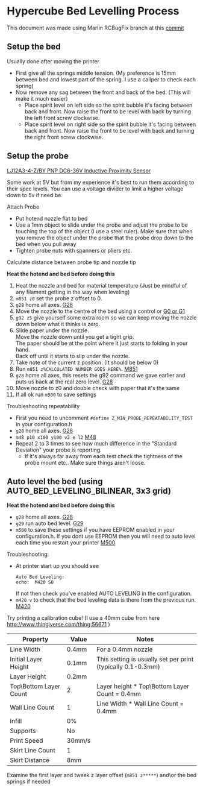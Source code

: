 # Hypercube Bed Levelling Process

This document was made using Marlin RCBugFix branch at this [commit](https://github.com/MarlinFirmware/Marlin/tree/48925b7298bd1a1abb95b31246326af76d2f1aa8)

## Setup the bed

Usually done after moving the printer

- First give all the springs middle tension. (My preference is 15mm between bed and lowest part of the spring. I use a caliper to check each spring)
- Now remove any sag between the front and back of the bed. (This will make it much easier)
  - Place spirit level on left side so the spirit bubble it's facing between back and front. Now raise the front to be level with back by turning the left front screw clockwise.
  - Place spirit level on right side so the spirit bubble it's facing between back and front. Now raise the front to be level with back and turning the right front screw clockwise.


## Setup the probe

[LJ12A3-4-Z/BY PNP DC6-36V Inductive Proximity Sensor](http://www.banggood.com/LJ12A3-4-ZBY-PNP-DC6-36V-Inductive-Proximity-Sensor-Detection-Switch-p-982679.html?rmmds=myorder)

Some work at 5V but from my experience it's best to run them according to their spec levels. 
You can use a voltage divider to limit a higher voltage down to 5v if need be.

Attach Probe

- Put hotend nozzle flat to bed
- Use a 1mm object to slide under the probe and adjust the probe to be touching the top of the object (I use a steel ruler). Make sure that when you remove the object under the probe that the probe drop down to the bed when you pull away
- Tighten probe nuts with spanners or pliers etc.

Calculate distance between probe tip and nozzle tip

**Heat the hotend and bed before doing this**

1. Heat the nozzle and bed for material temperature (Just be mindful of any filament getting in the way when leveling)
1. `m851 z0` set the probe z offset to 0.
1. `g28` home all axes. [G28](http://reprap.org/wiki/G-code#G28:_Move_to_Origin_.28Home.29)
1. Move the nozzle to the centre of the bed using a control or [G0 or G1](http://marlinfw.org/docs/gcode/G000-G001.html) 
1. `g92 z5` give yourself some extra room so we can keep moving the nozzle down below what it thinks is zero.
1. Slide paper under the nozzle.<br>Move the nozzle down until you get a tight grip.<br>The paper should be at the point where it just starts to folding in your hand.<br>Back off until it starts to slip under the nozzle. 
1. Take note of the current z position. (It should be below 0)
1. Run `m851 z%CALCULATED NUMBER GOES HERE%`. [M851](http://reprap.org/wiki/G-code#M851:_Set_Z-Probe_Offset)
1. `g28` home all axes, this resets the g92 command we gave earlier and puts us back at the real zero level. [G28](http://reprap.org/wiki/G-code#G28:_Move_to_Origin_.28Home.29)
1. Move nozzle to z0 and double check with paper that it's the same
1. If all ok run `m500` to save settings

Troubleshooting repeatability

- First you need to uncomment `#define Z_MIN_PROBE_REPEATABILITY_TEST` in your configuration.h
- `g28` home all axes. [G28](http://reprap.org/wiki/G-code#G28:_Move_to_Origin_.28Home.29)
- `m48 p10 x100 y100 v2 e l2` [M48](http://reprap.org/wiki/G-code#M48:_Measure_Z-Probe_repeatability)
- Repeat 2 to 3 times to see how much difference in the "Standard Deviation" your probe is reporting.
  - If it's always far away from each test check the tightness of the probe mount etc.. Make sure things aren't loose.

## Auto level the bed (using AUTO_BED_LEVELING_BILINEAR, 3x3 grid)

**Heat the hotend and bed before doing this**

- `g28` home all axes. [G28](http://reprap.org/wiki/G-code#G28:_Move_to_Origin_.28Home.29)
- `g29` run auto bed level. [G29](http://reprap.org/wiki/G-code#G29:_Detailed_Z-Probe)
- `m500` to save these settings if you have EEPROM enabled in your configuration.h. If you dont use EEPROM then you will need to auto level each time you restart your printer [M500](http://reprap.org/wiki/G-code#M500:_Store_parameters_in_EEPROM)

Troubleshooting:

- At printer start up you should see 
  ```
  Auto Bed Leveling:
  echo:  M420 S0
  ```
  If not then check you've enabled AUTO LEVELING in the configuration.
- `m420 v` to check that the bed leveling data is there from the previous run. [M420](http://reprap.org/wiki/G-code#M420:_Enable.2FDisable_Mesh_Leveling_.28Marlin.29)

Try printing a calibration cube! (I use a 40mm cube from here http://www.thingiverse.com/thing:56671 )

|Property|Value|Notes|
|--------|-----|-----|
|Line Width|0.4mm|For a 0.4mm nozzle|
|Initial Layer Height|0.1mm|This setting is usually set per print (typically 0.1-0.3mm)|
|Layer Height|0.2mm||
|Top\Bottom Layer Count|2|Layer height * Top\Bottom Layer Count = 0.4mm|
|Wall Line Count|1|Line Width * Wall Line Count = 0.4mm|
|Infill|0%||
|Supports|No||
|Print Speed|30mm/s||
|Skirt Line Count|1||
|Skirt Distance|8mm||

Examine the first layer and tweek z layer offset (`m851 z*****`) and\or the bed springs if needed
